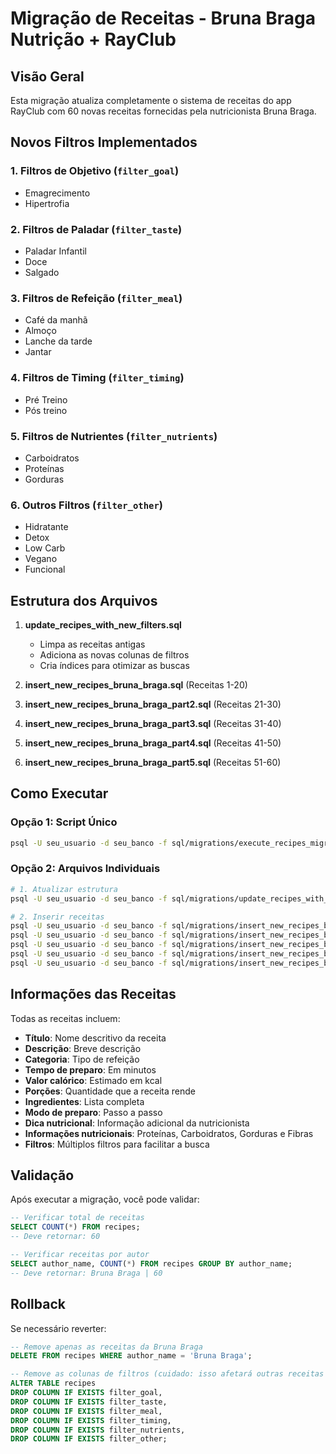 # Migração de Receitas - Bruna Braga Nutrição + RayClub

## Visão Geral
Esta migração atualiza completamente o sistema de receitas do app RayClub com 60 novas receitas fornecidas pela nutricionista Bruna Braga.

## Novos Filtros Implementados

### 1. Filtros de Objetivo (`filter_goal`)
- Emagrecimento
- Hipertrofia

### 2. Filtros de Paladar (`filter_taste`)
- Paladar Infantil
- Doce
- Salgado

### 3. Filtros de Refeição (`filter_meal`)
- Café da manhã
- Almoço
- Lanche da tarde
- Jantar

### 4. Filtros de Timing (`filter_timing`)
- Pré Treino
- Pós treino

### 5. Filtros de Nutrientes (`filter_nutrients`)
- Carboidratos
- Proteínas
- Gorduras

### 6. Outros Filtros (`filter_other`)
- Hidratante
- Detox
- Low Carb
- Vegano
- Funcional

## Estrutura dos Arquivos

1. **update_recipes_with_new_filters.sql**
   - Limpa as receitas antigas
   - Adiciona as novas colunas de filtros
   - Cria índices para otimizar as buscas

2. **insert_new_recipes_bruna_braga.sql** (Receitas 1-20)
3. **insert_new_recipes_bruna_braga_part2.sql** (Receitas 21-30)
4. **insert_new_recipes_bruna_braga_part3.sql** (Receitas 31-40)
5. **insert_new_recipes_bruna_braga_part4.sql** (Receitas 41-50)
6. **insert_new_recipes_bruna_braga_part5.sql** (Receitas 51-60)

## Como Executar

### Opção 1: Script Único
```bash
psql -U seu_usuario -d seu_banco -f sql/migrations/execute_recipes_migration.sql
```

### Opção 2: Arquivos Individuais
```bash
# 1. Atualizar estrutura
psql -U seu_usuario -d seu_banco -f sql/migrations/update_recipes_with_new_filters.sql

# 2. Inserir receitas
psql -U seu_usuario -d seu_banco -f sql/migrations/insert_new_recipes_bruna_braga.sql
psql -U seu_usuario -d seu_banco -f sql/migrations/insert_new_recipes_bruna_braga_part2.sql
psql -U seu_usuario -d seu_banco -f sql/migrations/insert_new_recipes_bruna_braga_part3.sql
psql -U seu_usuario -d seu_banco -f sql/migrations/insert_new_recipes_bruna_braga_part4.sql
psql -U seu_usuario -d seu_banco -f sql/migrations/insert_new_recipes_bruna_braga_part5.sql
```

## Informações das Receitas

Todas as receitas incluem:
- **Título**: Nome descritivo da receita
- **Descrição**: Breve descrição
- **Categoria**: Tipo de refeição
- **Tempo de preparo**: Em minutos
- **Valor calórico**: Estimado em kcal
- **Porções**: Quantidade que a receita rende
- **Ingredientes**: Lista completa
- **Modo de preparo**: Passo a passo
- **Dica nutricional**: Informação adicional da nutricionista
- **Informações nutricionais**: Proteínas, Carboidratos, Gorduras e Fibras
- **Filtros**: Múltiplos filtros para facilitar a busca

## Validação

Após executar a migração, você pode validar:

```sql
-- Verificar total de receitas
SELECT COUNT(*) FROM recipes;
-- Deve retornar: 60

-- Verificar receitas por autor
SELECT author_name, COUNT(*) FROM recipes GROUP BY author_name;
-- Deve retornar: Bruna Braga | 60
```

## Rollback

Se necessário reverter:

```sql
-- Remove apenas as receitas da Bruna Braga
DELETE FROM recipes WHERE author_name = 'Bruna Braga';

-- Remove as colunas de filtros (cuidado: isso afetará outras receitas se existirem)
ALTER TABLE recipes 
DROP COLUMN IF EXISTS filter_goal,
DROP COLUMN IF EXISTS filter_taste,
DROP COLUMN IF EXISTS filter_meal,
DROP COLUMN IF EXISTS filter_timing,
DROP COLUMN IF EXISTS filter_nutrients,
DROP COLUMN IF EXISTS filter_other;
``` 